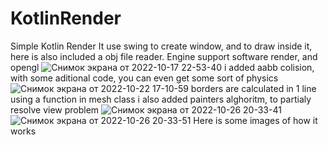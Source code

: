 # KotlinRender
Simple Kotlin Render
It use swing to create window, and to draw inside it, here is also included a obj file reader. Engine support software render, and opengl
![Снимок экрана от 2022-10-17 22-53-40](https://user-images.githubusercontent.com/48290199/196270591-10a04635-6b5b-4b1a-826e-fbe107b083c7.png)
i added aabb colision, with some aditional code, you can even get some sort of physics
![Снимок экрана от 2022-10-22 17-10-59](https://user-images.githubusercontent.com/48290199/197343844-5efed97e-d7eb-4558-bf7c-d46885b30f7b.png)
borders are calculated in 1 line using a function in mesh class
i also added painters alghoritm, to partialy resolve view problem
![Снимок экрана от 2022-10-26 20-33-41](https://user-images.githubusercontent.com/48290199/198097035-e451a9e6-85e8-4e6a-92f3-affb487bf2fa.png)
![Снимок экрана от 2022-10-26 20-33-51](https://user-images.githubusercontent.com/48290199/198097054-f406a10b-867a-45cc-bd58-bd1076a76e9d.png)
Here is some images of how it works
